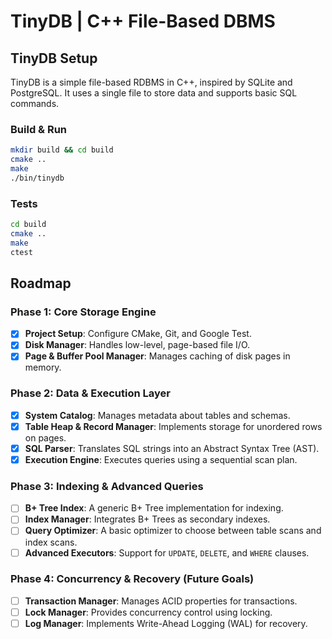 # TinyDB | C++ File-Based DBMS

## TinyDB Setup

TinyDB is a simple file-based RDBMS in C++, inspired by SQLite and PostgreSQL. It uses a single file to store data and supports basic SQL commands.

### Build & Run

```bash
mkdir build && cd build
cmake ..
make
./bin/tinydb
```

### Tests

```bash
cd build
cmake ..
make
ctest
```

## Roadmap

### Phase 1: Core Storage Engine

- [x] **Project Setup**: Configure CMake, Git, and Google Test.
- [x] **Disk Manager**: Handles low-level, page-based file I/O.
- [x] **Page & Buffer Pool Manager**: Manages caching of disk pages in memory.

### Phase 2: Data & Execution Layer

- [x] **System Catalog**: Manages metadata about tables and schemas.
- [x] **Table Heap & Record Manager**: Implements storage for unordered rows on pages.
- [x] **SQL Parser**: Translates SQL strings into an Abstract Syntax Tree (AST).
- [x] **Execution Engine**: Executes queries using a sequential scan plan.

### Phase 3: Indexing & Advanced Queries

- [ ] **B+ Tree Index**: A generic B+ Tree implementation for indexing.
- [ ] **Index Manager**: Integrates B+ Trees as secondary indexes.
- [ ] **Query Optimizer**: A basic optimizer to choose between table scans and index scans.
- [ ] **Advanced Executors**: Support for `UPDATE`, `DELETE`, and `WHERE` clauses.

### Phase 4: Concurrency & Recovery (Future Goals)

- [ ] **Transaction Manager**: Manages ACID properties for transactions.
- [ ] **Lock Manager**: Provides concurrency control using locking.
- [ ] **Log Manager**: Implements Write-Ahead Logging (WAL) for recovery.
